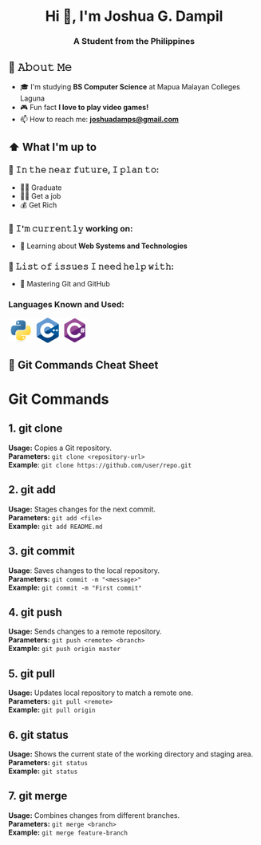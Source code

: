 <h1 align="center">Hi 👋, I'm Joshua G. Dampil</h1>
<h3 align="center">A Student from the Philippines</h3>

## :book: 𝙰𝚋𝚘𝚞𝚝 𝙼𝚎
- 🎓 I'm studying **BS Computer Science** at Mapua Malayan Colleges Laguna
- 🎮 Fun fact **I love to play video games!**
- 📫 How to reach me: **joshuadamps@gmail.com**

## ⬆ What I'm up to
### 🎯 𝙸𝚗 𝚝𝚑𝚎 𝚗𝚎𝚊𝚛 𝚏𝚞𝚝𝚞𝚛𝚎, 𝙸 𝚙𝚕𝚊𝚗 𝚝𝚘: 
- 🧑‍🎓 Graduate 
- 🧑‍💼 Get a job
- 💰 Get Rich

### 🔨 𝙸'𝚖 𝚌𝚞𝚛𝚛𝚎𝚗𝚝𝚕𝚢 working on:
- 🌱 Learning about **Web Systems and Technologies**

### 🤔 𝙻𝚒𝚜𝚝 𝚘𝚏 𝚒𝚜𝚜𝚞𝚎𝚜 𝙸 𝚗𝚎𝚎𝚍 𝚑𝚎𝚕𝚙 𝚠𝚒𝚝𝚑:
- 🧠 Mastering Git and GitHub
  





<h3 align="left">Languages Known and Used:</h3>
<p align="left"> <img src="https://raw.githubusercontent.com/devicons/devicon/master/icons/python/python-original.svg" alt="python" width="50" height="50"/> <img src="https://raw.githubusercontent.com/devicons/devicon/master/icons/cplusplus/cplusplus-original.svg" alt="cplusplus" width="50" height="50"/>  <img src="https://raw.githubusercontent.com/devicons/devicon/master/icons/csharp/csharp-original.svg" alt="csharp" width="50" height="50"/>

## 👀 Git Commands Cheat Sheet

# Git Commands

## 1. git clone
**Usage:** Copies a Git repository.  
**Parameters:** `git clone <repository-url>`  
**Example**: `git clone https://github.com/user/repo.git`

## 2. git add
**Usage:** Stages changes for the next commit.  
**Parameters:** `git add <file>`  
**Example:** `git add README.md`

## 3. git commit
**Usage**: Saves changes to the local repository.  
**Parameters:** `git commit -m "<message>"`  
**Example:** `git commit -m "First commit"`

## 4. git push
**Usage:** Sends changes to a remote repository.  
**Parameters:** `git push <remote> <branch>`  
**Example:** `git push origin master`

## 5. git pull
**Usage:** Updates local repository to match a remote one.  
**Parameters:** `git pull <remote>`  
**Example:** `git pull origin`

## 6. git status
**Usage:** Shows the current state of the working directory and staging area.  
**Parameters:** `git status`  
**Example:** `git status`	

## 7. git merge
**Usage:** Combines changes from different branches.  
**Parameters:** `git merge <branch>`  
**Example:** `git merge feature-branch`
